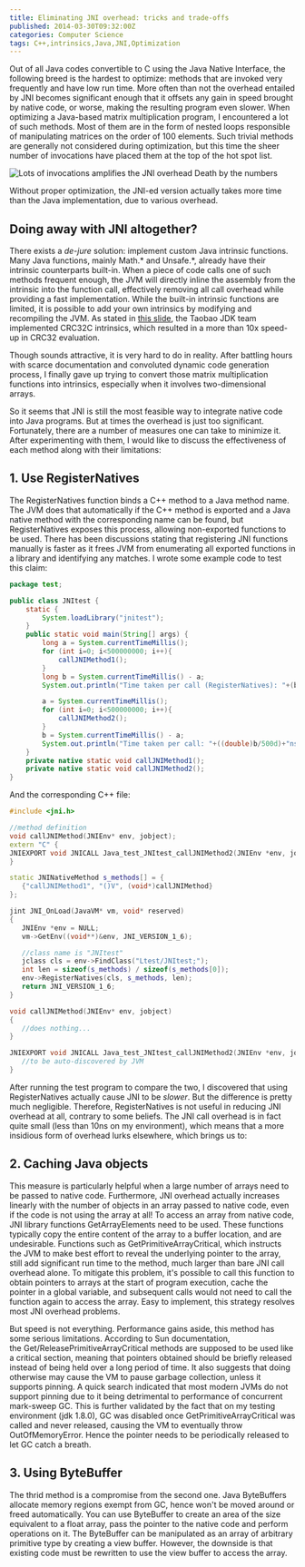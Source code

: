 ```yaml
---
title: Eliminating JNI overhead: tricks and trade-offs
published: 2014-03-30T09:32:00Z
categories: Computer Science
tags: C++,intrinsics,Java,JNI,Optimization
---
```


Out of all Java codes convertible to C using the Java Native Interface, the following breed is the hardest to optimize: methods that are invoked very frequently and have low run time. More often than not the overhead entailed by JNI becomes significant enough that it offsets any gain in speed brought by native code, or worse, making the resulting program even slower. When optimizing a Java-based matrix multiplication program, I encountered a lot of such methods. Most of them are in the form of nested loops responsible of manipulating matrices on the order of 100 elements. Such trivial methods are generally not considered during optimization, but this time the sheer number of invocations have placed them at the top of the hot spot list. 

![Lots of invocations amplifies the JNI overhead](https://static.thinkingandcomputing.com/2014/03/hotspot.png)
<tnc-caption>Death by the numbers</tnc-caption>

Without proper optimization, the JNI-ed version actually takes more time than the Java implementation, due to various overhead. 

## Doing away with JNI altogether?

There exists a _de-jure_ solution: implement custom Java intrinsic functions. Many Java functions, mainly Math.* and Unsafe.*, already have their intrinsic counterparts built-in. When a piece of code calls one of such methods frequent enough, the JVM will directly inline the assembly from the intrinsic into the function call, effectively removing all call overhead while providing a fast implementation. While the built-in intrinsic functions are limited, it is possible to add your own intrinsics by modifying and recompiling the JVM. As stated in [this slide](http://www.slideshare.net/RednaxelaFX/green-teajug-hotspotintrinsics02232013 "Intrinsic Methods in HotSpot VM"), the Taobao JDK team implemented CRC32C intrinsics, which resulted in a more than 10x speed-up in CRC32 evaluation. 

Though sounds attractive, it is very hard to do in reality. After battling hours with scarce documentation and convoluted dynamic code generation process, I finally gave up trying to convert those matrix multiplication functions into intrinsics, especially when it involves two-dimensional arrays. 

So it seems that JNI is still the most feasible way to integrate native code into Java programs. But at times the overhead is just too significant. Fortunately, there are a number of measures one can take to minimize it. After experimenting with them, I would like to discuss the effectiveness of each method along with their limitations: 

## 1\. Use RegisterNatives

The RegisterNatives function binds a C++ method to a Java method name. The JVM does that automatically if the C++ method is exported and a Java native method with the corresponding name can be found, but RegisterNatives exposes this process, allowing non-exported functions to be used. There has been discussions stating that registering JNI functions manually is faster as it frees JVM from enumerating all exported functions in a library and identifying any matches. I wrote some example code to test this claim: 

<!--<pre lang="java" title="JNItest.java" class="crayon-selected">-->
```java
package test;

public class JNItest {
	static {
		System.loadLibrary("jnitest");
	}
	public static void main(String[] args) {
		long a = System.currentTimeMillis();
		for (int i=0; i<500000000; i++){
			callJNIMethod1();
		}
		long b = System.currentTimeMillis() - a;
		System.out.println("Time taken per call (RegisterNatives): "+(b/500d)+"ns");

		a = System.currentTimeMillis();
		for (int i=0; i<500000000; i++){
			callJNIMethod2();
		}
		b = System.currentTimeMillis() - a;
		System.out.println("Time taken per call: "+((double)b/500d)+"ns");
	}
	private native static void callJNIMethod1();
	private native static void callJNIMethod2();
}
```

And the corresponding C++ file:

<!--<pre lang="c++" title="jnitest.cpp">-->
```c++
#include <jni.h>

//method definition
void callJNIMethod(JNIEnv* env, jobject);
extern "C" {
JNIEXPORT void JNICALL Java_test_JNItest_callJNIMethod2(JNIEnv *env, jobject obj);
}

static JNINativeMethod s_methods[] = {
   {"callJNIMethod1", "()V", (void*)callJNIMethod}
};

jint JNI_OnLoad(JavaVM* vm, void* reserved)
{
   JNIEnv *env = NULL;
   vm->GetEnv((void**)&env, JNI_VERSION_1_6);

   //class name is "JNItest"
   jclass cls = env->FindClass("Ltest/JNItest;");
   int len = sizeof(s_methods) / sizeof(s_methods[0]);
   env->RegisterNatives(cls, s_methods, len);
   return JNI_VERSION_1_6;
}

void callJNIMethod(JNIEnv* env, jobject)
{
   //does nothing...
}

JNIEXPORT void JNICALL Java_test_JNItest_callJNIMethod2(JNIEnv *env, jobject obj){
   //to be auto-discovered by JVM
}
```

After running the test program to compare the two, I discovered that using RegisterNatives actually cause JNI to be _slower_. But the difference is pretty much negligible. Therefore, RegisterNatives is not useful in reducing JNI overhead at all, contrary to some beliefs. The JNI call overhead is in fact quite small (less than 10ns on my environment), which means that a more insidious form of overhead lurks elsewhere, which brings us to:

## 2\. Caching Java objects

This measure is particularly helpful when a large number of arrays need to be passed to native code. Furthermore, JNI overhead actually increases linearly with the number of objects in an array passed to native code, even if the code is not using the array at all! To access an array from native code, JNI library functions Get<Type>ArrayElements need to be used. These functions typically copy the entire content of the array to a buffer location, and are undesirable. Functions such as GetPrimitiveArrayCritical, which instructs the JVM to make best effort to reveal the underlying pointer to the array, still add significant run time to the method, much larger than bare JNI call overhead alone. To mitigate this problem, it's possible to call this function to obtain pointers to arrays at the start of program execution, cache the pointer in a global variable, and subsequent calls would not need to call the function again to access the array. Easy to implement, this strategy resolves most JNI overhead problems.

But speed is not everything. Performance gains aside, this method has some serious limitations. According to Sun documentation, the Get/ReleasePrimitiveArrayCritical methods are supposed to be used like a critical section, meaning that pointers obtained should be briefly released instead of being held over a long period of time. It also suggests that doing otherwise may cause the VM to pause garbage collection, unless it supports pinning. A quick search indicated that most modern JVMs do not support pinning due to it being detrimental to performance of concurrent mark-sweep GC. This is further validated by the fact that on my testing environment (jdk 1.8.0), GC was disabled once GetPrimitiveArrayCritical was called and never released, causing the VM to eventually throw OutOfMemoryError. Hence the pointer needs to be periodically released to let GC catch a breath.

## 3\. Using ByteBuffer

The thrid method is a compromise from the second one. Java ByteBuffers allocate memory regions exempt from GC, hence won't be moved around or freed automatically. You can use ByteBuffer to create an area of the size equivalent to a float array, pass the pointer to the native code and perform operations on it. The ByteBuffer can be manipulated as an array of arbitrary primitive type by creating a view buffer. However, the downside is that existing code must be rewritten to use the view buffer to access the array.
